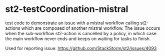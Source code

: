 # st2-testCoordination-mistral
test code to demonstrate an issue with a mistral workflow calling st2-actions which are composed of another mistral workflow.
The issue occurs when the sub-workflow st2-action is cancelled by a policy, in which case the main workflow never ends and keeps on waiting for tasks to finish.

Used for reporting issue: https://github.com/StackStorm/st2/issues/4093
